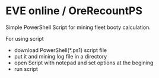 # EVE online / OreRecountPS

Simple PowerShell Script for mining fleet booty calculation.

For using script
- download PowerShell(*.ps1) script file 
- put it and mining log file in a directory
- open Script with notepad and set options at the begining
- run script
